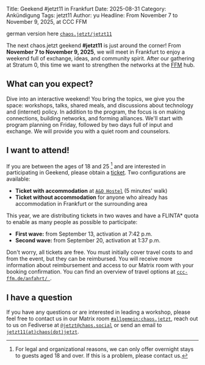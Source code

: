 Title: Geekend #jetzt11 in Frankfurt
Date: 2025-08-31
Category: Ankündigung
Tags: jetzt11
Author: yu
Headline: From November 7 to November 9, 2025, at CCC FFM 

german version here [`chaos.jetzt/jetzt11`](https://www.chaos.jetzt/jetzt11)

The next chaos.jetzt geekend **#jetzt11** is just around the corner! From **November 7 to November 9, 2025**, we will meet in Frankfurt to enjoy a weekend full of exchange, ideas, and community spirit. After our gathering at Stratum 0, this time we want to strengthen the networks at the [FFM](https://ccc-ffm.de/) hub.
## What can you expect?




Dive into an interactive weekend! You bring the topics, we give you the space: workshops, talks, shared meals, and discussions about technology and (internet) policy. In addition to the program, the focus is on making connections, building networks, and forming alliances. We'll start with program planning on Friday, followed by two days full of input and exchange.
We will provide you with a quiet room and counselors.




## I want to attend!


If you are between the ages of 18 and 25 [^1] and are interested in participating in Geekend, please obtain a [ticket](http://tickets.chaos.jetzt/jetzt11). Two configurations are available:


* **Ticket with accommodation** at [`A&O Hostel`](https://www.aohostels.com/de/frankfurt/frankfurt-galluswarte/) (5 minutes' walk)
* **Ticket without accommodation** for anyone who already has accommodation in Frankfurt or the surrounding area 


This year, we are distributing tickets in two waves and have a FLINTA* quota to enable as many people as possible to participate:


* **First wave:** from September 13, activation at 7:42 p.m.
* **Second wave:** from September 20, activation at 1:37 p.m.


Don't worry, all tickets are free. You must initially cover travel costs to and from the event, but they can be reimbursed. You will receive more information about reimbursement and access to our Matrix room with your booking confirmation. You can find an overview of travel options at  [`ccc-ffm.de/anfahrt/ `](https://ccc-ffm.de/anfahrt/).


## I have a question


If you have any questions or are interested in leading a workshop, please feel free to contact us in our Matrix room
[`#allgemein:chaos.jetzt`](https://matrix.to/#/#allgemein:chaos.jetzt), reach out to us on Fediverse at
[`@jetzt@chaos.social`](https://chaos.social/@jetzt) or send an email to [`jetzt11(at)chaos(dot)jetzt`](mailto:jetzt11@chaos.jetzt?subject=Frage%20zu%20#jetzt11%20Geekend).




[^1]: For legal and organizational reasons, we can only offer overnight stays to guests aged 18 and over. If this is a problem, please contact us.
